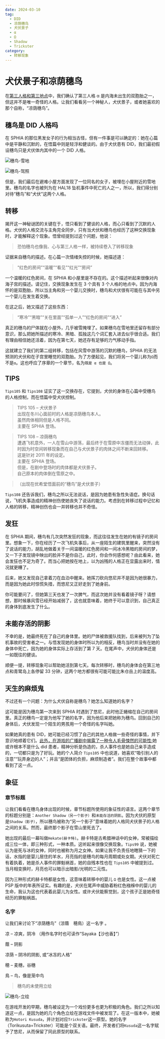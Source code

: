 ```yaml
---
date: 2024-03-10
tag:
  - DID
  - 凉荫穗鸟
  - 犬伏景子
  - α
  - Ω
  - Shadow
  - Trickster
category:
  - 转移现象
---
```


# 犬伏景子和凉荫穗鸟

在[第三人格和第三地点](第三人格和第三地点.md)中，我们确认了第三人格 α 是内海未出生的双胞胎之一，但这并不是唯一奇怪的人格。让我们看看另一个神秘人，犬伏景子，或者她喜欢的那个自称，“凉荫穗鸟”。

## 穗鸟是 DID 人格吗

在 SPHIA 的那位黑发女子的行为相当古怪，但有一件事是可以确定的：她在心篇中是平静和沉默的，在悟篇中则是轻浮和健谈的。由于犬伏患有 DID，我们最初假设穗鸟只是犬伏体内其中的一个 DID 人格。

![穗鸟-雪地](/images/穗鸟-雪地.png)

![穗鸟-驾照](/images/穗鸟-驾照.png)

但是，我们最后在避难小屋方面发现了一位同名的女子，被埋在小屋附近的雪地里。穗鸟的名字也被列为在 HAL18 坠机事件中死亡的人之一，所以，我们得分别对待“穗鸟”和“犬伏”这两个人格。

## 转移

揭开这一神秘谜团的关键在于，悟只看到了健谈的人格，而心只看到了沉默的人格。犬伏的人格交流与主角完全同步，只有当犬伏和穗鸟也经历了这种交换现象时，才能解释这个现象。悟曾经提到过这个问题，他说：

> 恐怕穗鸟也像我、心与第三人格一样，被持续卷入了转移现象

证据来自穗鸟的描述。在心篇一次情绪失控的时候，她描述道：

> “红色的房间”“温暖”“看见”“红光”“房间”

一个温暖的红色房间，在 SPHIA 和小屋里是不存在的。这个描述听起来很像对内海子宫的描述。请记住，交换现象发生在 3 个具有 3 个人格的地点中。因为内海怀的是双胞胎，所以当主角和另一个婴儿交换时，穗鸟和犬伏很有可能在与其中另一个婴儿在发生着交换。

在这之后，她又描述了这些东西：

> “寒冷”“黑暗”“关在里面”“孤单一人”“红色的房间”“进入”

真正的穗鸟的尸体就在小屋外，几乎被雪掩埋了。如果穗鸟在雪地里还留存有部分意识，那么把她所描述的寒冷、黑暗、孤独这几个词汇套入进去似乎很合适。我们有理由相信她还活着，因为在第七天，她还存有足够的力气移动手指。

这就建立了我们的第二组转移，包括在风雪中游荡的沉默的穗鸟，SPHIA 的无法预测的犬伏和在子宫里睡觉的双胞胎。为了方便起见，我们将另一个婴儿称为`Ω`而不是`α`。这也呼应了序章的一个章节，名为`既是 α 也是 Ω`。

## TIPS

`Tips105` 和 `Tips108` 证实了这一交换存在，它提到，犬伏的身体在心篇中受穗鸟的人格控制，而在悟篇中受犬伏控制。

> TIPS 105 – 犬伏景子<br/>
> 出现在冬川心面前时的人格是凉荫穗鸟本人。<br/>
> 虽然肉体相同但是人格不同。<br/>
> 主要在 SPHIA 登场。

> TIPS 108 – 凉荫穗鸟<br/>
> 遭遇飞机意外，一人在雪山中游荡，最后终于在雪原中冻僵而无法动弹，此时因为时空间转移现象而在自己与犬伏景子的肉体之间不断来回转移。<br/>
> 这是针对 2011 年的设定。<br/>
> 主要在 SPHIA 登场。<br/>
> 但是，在剧中登场时的肉体都是犬伏景子。<br/>
> 自己原本的肉体倒在雪原之中。

> （出现在优希堂悟面前的“穗鸟”是犬伏景子）

`Tips108` 还告诉我们，穗鸟之所以无法说话，是因为她患有急性失语症。换句话说，飞机失事造成的精神创伤使她丧失了说话的能力。考虑到在转移过程中记忆和人格的转移，精神创伤也会一并转移也并不奇怪。

## 发狂

在 SPHIA 期间，穗鸟有几次突然发狂的现象，而这往往发生在她的有镜子的房间里。想象一下，你在经历了一次飞机失事后，从一座陌生的建筑里醒来，突然没有了说话的能力，胡乱地做着关于一间温暖的红色房间和一间冰冷黑暗的房间的梦，又一下子发现镜中映出的脸并不是你自己，此时，你会作何感想呢？由此看来，她会发狂也不足为奇了。而当心把她按在地上，以为凶残的人格正在显露出来时，情况就更糟了。

后来，她又发现自己拿着刀在血泊中醒来。她挥刀砍向悠尼并不是因为她很暴力，而是因为她此时惊慌失措，而悠尼又正好走到了她身前。

你可能要问了，但她第三天也发了一次脾气，而这次她并没有看着镜子呀？请想想，那时候暴风雪已经开始减弱了，这也就意味着，她终于可以意识到，自己真正的身体到底发生了什么。

## 未能存活的阴影

不幸的是，她最终死在了自己的身体里。她的尸体被救援队找到，后来被列为了坠机事故的受害者之一。与悟发现她的身体时所以为的相反，穗鸟当时并没有在她的身体中死亡，因为她的身体实际上存活到了第 7 天。在尾声中，犬伏的身体还是一如既往的健谈。

顺便一提，转移现象可以帮助她活到第七天。每次转移时，穗鸟的身体会在第三地点和青鹭岛上各停留 33 分钟，这两个地方都很有可能可能比朱仓岳上的温度高。

## 天生的麻烦鬼

不过还有一个问题：为什么犬伏自称是穗鸟？她怎么知道她的名字？

这可能是因为穗鸟第一次来到 SPHIA 时遇到了悠尼，此时他正蜷缩在自己的房间里。真正的穗鸟一定是为他写了她的名字，因为他后来把她称为穗鸟。回到自己的身体后，犬伏发现一个陌生的男孩用一个奇怪的名字叫她。

如果她真的患有 DID，她可能已经习惯了自己的其他人格做一些奇怪的事情，并下意识地顺着它们。[此外，在游戏的广播剧中揭露了一种令人毛骨悚然的可能性:](https://www.bilibili.com/video/BV16D4y1k7PP)她或许根本不是什么 did 患者，精神分析是伪造的，杀人事件也是她自己亲手造成的，一切都只是为了好玩。她的个人简介 `Tips105` 中也说道，她喜欢“吸引别人的注意”“玩弄身边的人”；并且“是团体的负担，麻烦制造者”。我们在整个故事中都看到了这一点。

## 象征

### 章节标题

让我们看看在穗鸟身体出现的时候，章节标题所使用的象征性的语言。这两个章节的标题分别是：`Another Shadow（另一个影子）`和`未能存活的阴影`。因为犬伏的原型是`Shadow（影子）`，所以穗鸟被称为“另一个影子”意味着她的人格同犬伏景子的人格之间的关系。然而，最终那个影子在雪山里死去了。

她出现的最后一幕叫做`Hekate(赫卡特)`。赫卡特是古希腊神话中的女神，常被描绘成三位一体，即三种形式，一种本质。这听起来很像交换现象。`Tips99` 说，她被认为是死与冰的女神，同时也被称为月之女神。如果让我不负责任地瞎猜一下的话，水指的是婴儿居住的羊水，月亮指的是穗鸟的每月周期或处女期。犬伏对死亡有着执着，她是杀人事件的罪魁祸首，她的自残本性也在 `Tips105` 中被提到过。当月相变换时，月亮也可以暗示出暗影/光明的二元性。

因为三种形式的赫卡特都是女性，这意味着转移中的婴儿 `Ω` 也是女性。这一点被 PSP 版中的年表所证实。有趣的是，犬伏在尾声中威胁着粉红色襁褓中的婴儿的生命，我认为这也代表着此婴儿为女性。或许犬伏能察觉到，这个孩子正是她奇怪经历的罪魁祸首。

### 名字

让我们来讨论下“凉荫穗鸟”（涼蔭　穂鳥）这一名字 。

凉 – 凉爽，阴冷 （用作名字时也可读作“Sayaka【沙也香】”）

蔭 – 阴影

凉荫 – 阴冷的阴影, 或“冰冻的人格”

穂 – 麦穗，谷穗

鳥 – 鸟，像是笼中鸟

> 穗鸟的未使用立绘

![穗鸟-立绘](/images/穗鸟-立绘.png)

在游戏开发的早期，穗鸟被设定为一个戏份更多也更为积极的角色。我们之所以知道这一点，是因为她的几个角色立绘在游戏文件中被发现了。在这一版本中，她被称为`Hotori Kusuda`，并计划对应`Trickster`这一原型。她的名字（Torikusuta=Trickster）可能是个双关语。最终，开发者们将`Kusuda`这一名字赋予了悠尼，从而保留了同此原型的联系。
